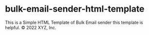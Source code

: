 # bulk-email-sender-html-template
This is a Simple HTML Template of Bulk Email sender
this template is helpful.
© 2022 XYZ, Inc.
